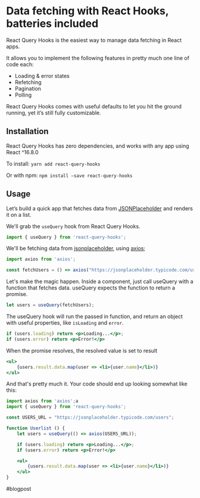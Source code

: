 # Data fetching with React Hooks, batteries included
React Query Hooks is the easiest way to manage data fetching in React apps.

It allows you to implement the following features in pretty much one line of code each:

* Loading & error states
* Refetching
* Pagination
* Polling

React Query Hooks comes with useful defaults to let you hit the ground running, yet it’s still fully customizable.

## Installation
React Query Hooks has zero dependencies, and works with any app using React ^16.8.0

To install:
`yarn add react-query-hooks`

Or with npm:
`npm install —save react-query-hooks`

## Usage
Let’s build a quick app that fetches data from [JSONPlaceholder](https://jsonplaceholder.typicode.com/) and renders it on a list.

We'll grab the `useQuery` hook from React Query Hooks.

```jsx
import { useQuery } from 'react-query-hooks';
```

We'll be fetching data from [jsonplaceholder](https://jsonplaceholder.typicode.com/), using [axios](https://github.com/axios/axios);
```jsx
import axios from 'axios';

const fetchUsers = () => axios("https://jsonplaceholder.typicode.com/users");
```

Let's make the magic happen. Inside a component, just call useQuery with a
function that fetches data. useQuery expects the function to return a promise.
```jsx
let users = useQuery(fetchUsers);
```

The useQuery hook will run the passed in function,
and return an object with useful properties, like `isLoading` and `error`.
```jsx
if (users.loading) return <p>Loading...</p>;
if (users.error) return <p>Error!</p>
```

When the promise resolves, the resolved value is set to result
```jsx
<ul>
	{users.result.data.map(user => <li>{user.name}</li>)}
</ul>
```

And that's pretty much it. Your code should end up looking somewhat like this:
```jsx
import axios from 'axios';a
import { useQuery } from 'react-query-hooks';

const USERS_URL = "https://jsonplaceholder.typicode.com/users";

function Userlist () {
	let users = useQuery(() => axios(USERS_URL));

	if (users.loading) return <p>Loading...</p>;
	if (users.error) return <p>Error!</p>

	<ul>
		{users.result.data.map(user => <li>{user.name}</li>)}
	</ul>
}
```
#blogpost
